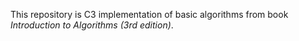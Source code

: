 
This repository is C3 implementation of basic algorithms from book *Introduction to Algorithms (3rd edition)*.

